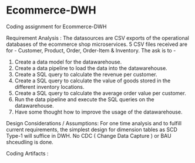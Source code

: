 # Ecommerce-DWH
Coding assignment for Ecommerce-DWH  

Requirement Analysis :
The datasources are CSV exports of the operational databases of the ecommerce shop microservices. 5 CSV files received are for - Customer, Product, Order, Order-Item & Inventory.
The ask is to -
1. Create a data model for the datawarehouse.
2. Create a data pipeline to load the data into the datawarehouse.
3. Create a SQL query to calculate the revenue per customer.
4. Create a SQL query to calculate the value of goods stored in the different inventory locations.
5. Create a SQL query to calculate the average order value per customer.
6. Run the data pipeline and execute the SQL queries on the datawarehouse.
7. Have some thought how to improve the usage of the datawarehouse.

Design Considerations / Assumptions:
For one time analysis and to fulfill current requirements, the simplest design for dimension tables as SCD Type-1 will suffice in DWH. 
No CDC ( Change Data Capture ) or BAU shceudling is done.


Coding Artifacts :


